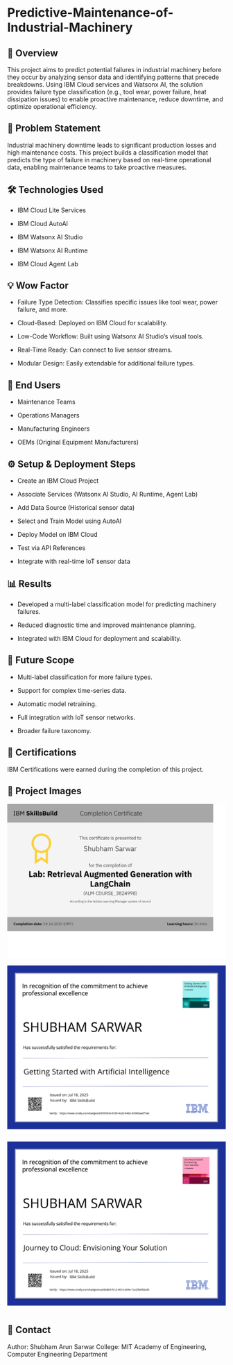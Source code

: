 # Predictive-Maintenance-of-Industrial-Machinery
## 📌 Overview
This project aims to predict potential failures in industrial machinery before they occur by analyzing sensor data and identifying patterns that precede breakdowns.
Using IBM Cloud services and Watsonx AI, the solution provides failure type classification (e.g., tool wear, power failure, heat dissipation issues) to enable proactive maintenance, reduce downtime, and optimize operational efficiency.

## 🚀 Problem Statement
Industrial machinery downtime leads to significant production losses and high maintenance costs.
This project builds a classification model that predicts the type of failure in machinery based on real-time operational data, enabling maintenance teams to take proactive measures.

## 🛠️ Technologies Used
- IBM Cloud Lite Services

- IBM Cloud AutoAI

- IBM Watsonx AI Studio

- IBM Watsonx AI Runtime

- IBM Cloud Agent Lab

## 💡 Wow Factor
- Failure Type Detection: Classifies specific issues like tool wear, power failure, and more.

- Cloud-Based: Deployed on IBM Cloud for scalability.

- Low-Code Workflow: Built using Watsonx AI Studio’s visual tools.

- Real-Time Ready: Can connect to live sensor streams.

- Modular Design: Easily extendable for additional failure types.

## 👥 End Users
- Maintenance Teams

- Operations Managers

- Manufacturing Engineers

- OEMs (Original Equipment Manufacturers)

## ⚙️ Setup & Deployment Steps
- Create an IBM Cloud Project

- Associate Services (Watsonx AI Studio, AI Runtime, Agent Lab)

- Add Data Source (Historical sensor data)

- Select and Train Model using AutoAI

- Deploy Model on IBM Cloud

- Test via API References

- Integrate with real-time IoT sensor data

## 📊 Results
- Developed a multi-label classification model for predicting machinery failures.

- Reduced diagnostic time and improved maintenance planning.

- Integrated with IBM Cloud for deployment and scalability.

## 🔮 Future Scope
- Multi-label classification for more failure types.

- Support for complex time-series data.

- Automatic model retraining.

- Full integration with IoT sensor networks.

- Broader failure taxonomy.

## 📜 Certifications
IBM Certifications were earned during the completion of this project.
## 📸 Project Images

![RAG Lab](https://raw.githubusercontent.com/ShubhamSarwar/Predictive-Maintenance-of-Industrial-Machinery/main/CompletionCertificate_SkillsBuild.jpg)

![Getting Started With AI](https://raw.githubusercontent.com/ShubhamSarwar/Predictive-Maintenance-of-Industrial-Machinery/main/IBMDesign20250724-32-3ph2t4_page-0001.jpg)

![Journey To Cloud](https://raw.githubusercontent.com/ShubhamSarwar/Predictive-Maintenance-of-Industrial-Machinery/main/IBMDesign20250724-33-93axki_page-0001.jpg)




## 📧 Contact
Author: Shubham Arun Sarwar
College: MIT Academy of Engineering, Computer Engineering Department

